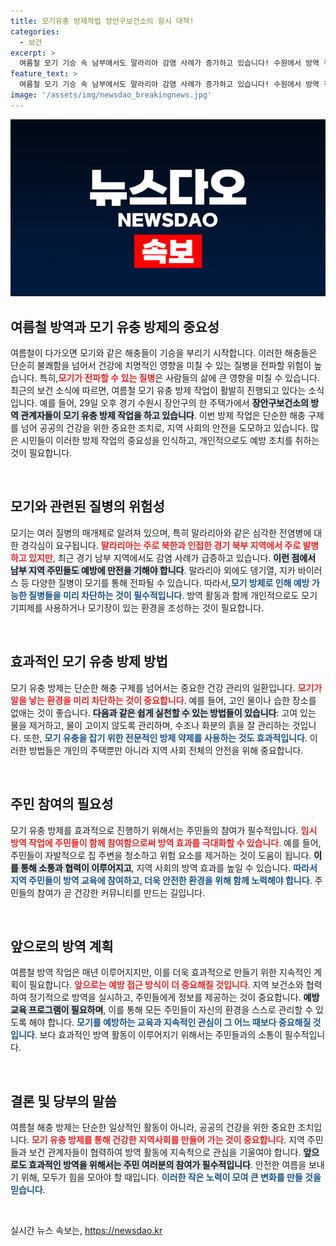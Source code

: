 ```yaml
---
title: 모기유충 방제작업 장안구보건소의 항시 대책!
categories:
  - 보건
excerpt: >
  여름철 모기 기승 속 남부에서도 말라리아 감염 사례가 증가하고 있습니다! 수원에서 방역 작업이 진행 중인 현장을 지금 확인해보세요!
feature_text: >
  여름철 모기 기승 속 남부에서도 말라리아 감염 사례가 증가하고 있습니다! 수원에서 방역 작업이 진행 중인 현장을 지금 확인해보세요!
image: '/assets/img/newsdao_breakingnews.jpg'
---
```


<p><img src="/assets/img/newsdao_breakingnews.jpg" alt="ranknews 속보" /></p>

<h2 data-ke-size="size26">여름철 방역과 모기 유충 방제의 중요성</h2>

<p data-ke-size="size16">여름철이 다가오면 모기와 같은 해충들이 기승을 부리기 시작합니다. 이러한 해충들은 단순히 불쾌함을 넘어서 건강에 치명적인 영향을 미칠 수 있는 질병을 전파할 위험이 높습니다. 특히,<b><span style="color: #ee2323;">모기가 전파할 수 있는 질병</span></b>은 사람들의 삶에 큰 영향을 미칠 수 있습니다. 최근의 보건 소식에 따르면, 여름철 모기 유충 방제 작업이 활발히 진행되고 있다는 소식입니다. 예를 들어, 29일 오후 경기 수원시 장안구의 한 주택가에서 <b><span style="background-color: #21538527;">장안구보건소의 방역 관계자들이 모기 유충 방제 작업을 하고 있습니다</span></b>. 이번 방제 작업은 단순한 해충 구제를 넘어 공공의 건강을 위한 중요한 조치로, 지역 사회의 안전을 도모하고 있습니다. 많은 시민들이 이러한 방제 작업의 중요성을 인식하고, 개인적으로도 예방 조치를 취하는 것이 필요합니다.</p>

<p data-ke-size="size16">&nbsp;</p>

<h2 data-ke-size="size26">모기와 관련된 질병의 위험성</h2>

<p data-ke-size="size16">모기는 여러 질병의 매개체로 알려져 있으며, 특히 말라리아와 같은 심각한 전염병에 대한 경각심이 요구됩니다. <b><span style="color: #ee2323;">말라리아는 주로 북한과 인접한 경기 북부 지역에서 주로 발병하고 있지만</span></b>, 최근 경기 남부 지역에서도 감염 사례가 급증하고 있습니다. <b><span style="background-color: #21538527;">이런 점에서 남부 지역 주민들도 예방에 만전을 기해야 합니다</span></b>. 말라리아 외에도 뎅기열, 지카 바이러스 등 다양한 질병이 모기를 통해 전파될 수 있습니다. 따라서,<b><span style="color: #1a5490;">모기 방제로 인해 예방 가능한 질병들을 미리 차단하는 것이 필수적입니다</span></b>. 방역 활동과 함께 개인적으로도 모기 기피제를 사용하거나 모기장이 있는 환경을 조성하는 것이 필요합니다.</p>

<p data-ke-size="size16">&nbsp;</p>

<h2 data-ke-size="size26">효과적인 모기 유충 방제 방법</h2>

<p data-ke-size="size16">모기 유충 방제는 단순한 해충 구제를 넘어서는 중요한 건강 관리의 일환입니다. <b><span style="color: #ee2323;">모기가 알을 낳는 환경을 미리 차단하는 것이 중요합니다</span></b>. 예를 들어, 고인 물이나 습한 장소를 없애는 것이 좋습니다. <b><span style="background-color: #21538527;">다음과 같은 쉽게 실천할 수 있는 방법들이 있습니다</span></b>: 고여 있는 물을 제거하고, 물이 고이지 않도록 관리하며, 수조나 화분의 흙을 잘 관리하는 것입니다. 또한, <b><span style="color: #1a5490;">모기 유충을 잡기 위한 전문적인 방제 약제를 사용하는 것도 효과적입니다</span></b>. 이러한 방법들은 개인의 주택뿐만 아니라 지역 사회 전체의 안전을 위해 중요합니다.</p>

<p data-ke-size="size16">&nbsp;</p>

<h2 data-ke-size="size26">주민 참여의 필요성</h2>

<p data-ke-size="size16">모기 유충 방제를 효과적으로 진행하기 위해서는 주민들의 참여가 필수적입니다. <b><span style="color: #ee2323;">임시 방역 작업에 주민들이 함께 참여함으로써 방역 효과를 극대화할 수 있습니다</span></b>. 예를 들어, 주민들이 자발적으로 집 주변을 청소하고 위험 요소를 제거하는 것이 도움이 됩니다. <b><span style="background-color: #21538527;">이를 통해 소통과 협력이 이루어지고</span></b>, 지역 사회의 방역 효과를 높일 수 있습니다. <b><span style="color: #1a5490;">따라서 지역 주민들이 방역 교육에 참여하고, 더욱 안전한 환경을 위해 함께 노력해야 합니다</span></b>. 주민들의 참여가 곧 건강한 커뮤니티를 만드는 길입니다.</p>

<p data-ke-size="size16">&nbsp;</p>

<h2 data-ke-size="size26">앞으로의 방역 계획</h2>

<p data-ke-size="size16">여름철 방역 작업은 매년 이루어지지만, 이를 더욱 효과적으로 만들기 위한 지속적인 계획이 필요합니다. <b><span style="color: #ee2323;">앞으로는 예방 접근 방식이 더 중요해질 것입니다</span></b>. 지역 보건소와 협력하여 정기적으로 방역을 실시하고, 주민들에게 정보를 제공하는 것이 중요합니다. <b><span style="background-color: #21538527;">예방 교육 프로그램이 필요하며</span></b>, 이를 통해 모든 주민들이 자신의 환경을 스스로 관리할 수 있도록 해야 합니다. <b><span style="color: #1a5490;">모기를 예방하는 교육과 지속적인 관심이 그 어느 때보다 중요해질 것입니다</span></b>. 보다 효과적인 방역 활동이 이루어지기 위해서는 주민들과의 소통이 필수적입니다.</p>

<p data-ke-size="size16">&nbsp;</p>

<h2 data-ke-size="size26">결론 및 당부의 말씀</h2>

<p data-ke-size="size16">여름철 해충 방제는 단순한 일상적인 활동이 아니라, 공공의 건강을 위한 중요한 조치입니다. <b><span style="color: #ee2323;">모기 유충 방제를 통해 건강한 지역사회를 만들어 가는 것이 중요합니다</span></b>. 지역 주민들과 보건 관계자들이 협력하여 방역 활동에 지속적으로 관심을 기울여야 합니다. <b><span style="background-color: #21538527;">앞으로도 효과적인 방역을 위해서는 주민 여러분의 참여가 필수적입니다</span></b>. 안전한 여름을 보내기 위해, 모두가 힘을 모아야 할 때입니다. <b><span style="color: #1a5490;">이러한 작은 노력이 모여 큰 변화를 만들 것을 믿습니다</span></b>.</p>

<p data-ke-size="size16">&nbsp;</p>
실시간 뉴스 속보는, <a href="https://newsdao.kr" rel="dofollow">https://newsdao.kr</a>


